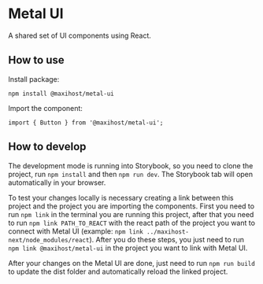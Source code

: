# Metal UI

A shared set of UI components using React.

## How to use

Install package:

`npm install @maxihost/metal-ui`

Import the component:

`import { Button } from '@maxihost/metal-ui';`

## How to develop

The development mode is running into Storybook, so you need to clone the project, run `npm install` and then `npm run dev`. The Storybook tab will open automatically in your browser.

To test your changes locally is necessary creating a link between this project and the project you are importing the components. First you need to run `npm link` in the terminal you are running this project, after that you need to run `npm link PATH_TO_REACT` with the react path of the project you want to connect with Metal UI (example: `npm link ../maxihost-next/node_modules/react`). After you do these steps, you just need to run `npm link @maxihost/metal-ui` in the project you want to link with Metal UI.

After your changes on the Metal UI are done, just need to run `npm run build` to update the dist folder and automatically reload the linked project.
